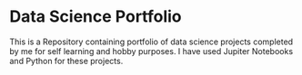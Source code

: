 # Data Science Portfolio

This is a Repository containing portfolio of data science projects completed by me for self learning and hobby purposes. I have used Jupiter Notebooks and Python for these projects.



